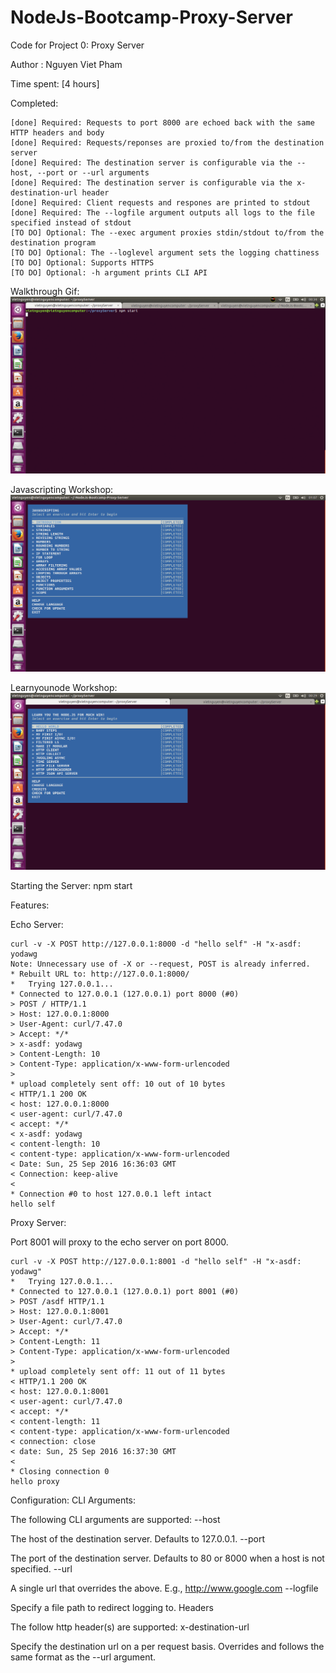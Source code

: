 # NodeJs-Bootcamp-Proxy-Server
Code for Project 0: Proxy Server

Author : Nguyen Viet Pham

Time spent: [4 hours]

Completed:

    [done] Required: Requests to port 8000 are echoed back with the same HTTP headers and body
    [done] Required: Requests/reponses are proxied to/from the destination server
    [done] Required: The destination server is configurable via the --host, --port or --url arguments
    [done] Required: The destination server is configurable via the x-destination-url header
    [done] Required: Client requests and respones are printed to stdout
    [done] Required: The --logfile argument outputs all logs to the file specified instead of stdout
    [TO DO] Optional: The --exec argument proxies stdin/stdout to/from the destination program
    [TO DO] Optional: The --loglevel argument sets the logging chattiness
    [TO DO] Optional: Supports HTTPS
    [TO DO] Optional: -h argument prints CLI API

Walkthrough Gif:
	![alt text](https://github.com/vietnguyen1989/-NodeJs-Bootcamp-Proxy-Server/blob/master/walkthrough.gif "walkthrough.gif")
	
Javascripting Workshop:
	 ![alt text](https://github.com/vietnguyen1989/-NodeJs-Bootcamp-Proxy-Server/blob/master/javascripting_workshop.png "javascripting workshop is completed")

Learnyounode Workshop:
	![alt text](https://github.com/vietnguyen1989/-NodeJs-Bootcamp-Proxy-Server/blob/master/learnyounode_workshop.png "Learnyounode workshop is completed")

Starting the Server:
	npm start

Features:

Echo Server:

	curl -v -X POST http://127.0.0.1:8000 -d "hello self" -H "x-asdf: yodawg
	Note: Unnecessary use of -X or --request, POST is already inferred.
	* Rebuilt URL to: http://127.0.0.1:8000/
	*   Trying 127.0.0.1...
	* Connected to 127.0.0.1 (127.0.0.1) port 8000 (#0)
	> POST / HTTP/1.1
	> Host: 127.0.0.1:8000
	> User-Agent: curl/7.47.0
	> Accept: */*
	> x-asdf: yodawg
	> Content-Length: 10
	> Content-Type: application/x-www-form-urlencoded
	> 
	* upload completely sent off: 10 out of 10 bytes
	< HTTP/1.1 200 OK
	< host: 127.0.0.1:8000
	< user-agent: curl/7.47.0
	< accept: */*
	< x-asdf: yodawg
	< content-length: 10
	< content-type: application/x-www-form-urlencoded
	< Date: Sun, 25 Sep 2016 16:36:03 GMT
	< Connection: keep-alive
	< 
	* Connection #0 to host 127.0.0.1 left intact
	hello self
	

Proxy Server:

Port 8001 will proxy to the echo server on port 8000.

	curl -v -X POST http://127.0.0.1:8001 -d "hello self" -H "x-asdf: yodawg"
	*   Trying 127.0.0.1...
	* Connected to 127.0.0.1 (127.0.0.1) port 8001 (#0)
	> POST /asdf HTTP/1.1
	> Host: 127.0.0.1:8001
	> User-Agent: curl/7.47.0
	> Accept: */*
	> Content-Length: 11
	> Content-Type: application/x-www-form-urlencoded
	> 
	* upload completely sent off: 11 out of 11 bytes
	< HTTP/1.1 200 OK
	< host: 127.0.0.1:8001
	< user-agent: curl/7.47.0
	< accept: */*
	< content-length: 11
	< content-type: application/x-www-form-urlencoded
	< connection: close
	< date: Sun, 25 Sep 2016 16:37:30 GMT
	< 
	* Closing connection 0
	hello proxy

Configuration:
CLI Arguments:

The following CLI arguments are supported:
--host

The host of the destination server. Defaults to 127.0.0.1.
--port

The port of the destination server. Defaults to 80 or 8000 when a host is not specified.
--url

A single url that overrides the above. E.g., http://www.google.com
--logfile

Specify a file path to redirect logging to.
Headers

The follow http header(s) are supported:
x-destination-url

Specify the destination url on a per request basis. Overrides and follows the same format as the --url argument.
